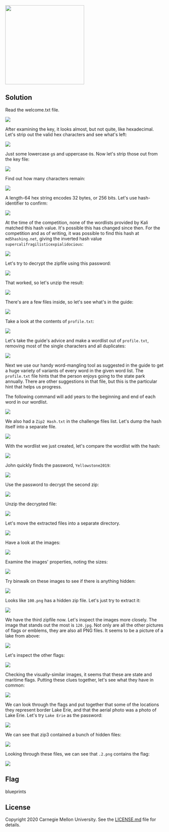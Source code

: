 <img src="../../../logo.png" height="250px">

## Solution 

Read the welcome.txt file.

<img src="catwelcome.png">

After examining the key, it looks almost, but not quite, like hexadecimal. Let's strip out the valid hex characters and
see what's left:

<img src="sedkey.png">

Just some lowercase `g`s and uppercase `O`s. Now let's strip those out from the key file:

<img src="catkey.png">

Find out how many characters remain:

<img src="keycharcount.png">

A length-64 hex string encodes 32 bytes, or 256 bits. Let's use hash-identifier to confirm:

<img src="hashident.png">

At the time of the competition, none of the wordlists provided by Kali matched this hash value. It's possible this has
changed since then. For the competition and as of writing, it was possible to find this hash at `md5hashing.net`,
giving the inverted hash value `supercalifragilisticexpialidocious`:

<img src="opensourceresearch.png">

Let's try to decrypt the zipfile using this password:

<img src="decryptzip1.png">

That worked, so let's unzip the result:

<img src="unzipzip1.png">

There's are a few files inside, so let's see what's in the guide:

<img src="catguide.png">

Take a look at the contents of `profile.txt`:

<img src="catprofile.png">

Let's take the guide's advice and make a wordlist out of `profile.txt`, removing most of the single characters and all
duplicates:

<img src="profiletowordlist.png">

Next we use our handy word-mangling tool as suggested in the guide to get a huge variety of variants of every word in
the given word list. The `profile.txt` file hints that the person enjoys going to the state park annually. There are
other suggestions in that file, but this is the particular hint that helps us progress.

The following command will add years to the beginning and end of each word in our wordlist.

<img src="rsmangler.png">

We also had a `Zip2 Hash.txt` in the challenge files list. Let's dump the hash itself into a separate file.

<img src="tailzip2hash.png">

With the wordlist we just created, let's compare the wordlist with the hash:

<img src="john.png">

John quickly finds the password, `Yellowstone2019`:

<img src="password.png">

Use the password to decrypt the second zip:

<img src="decryptzip2.png">

Unzip the decrypted file:

<img src="unzipzip2.png">

Let's move the extracted files into a separate directory.

<img src="cleanup.png">

Have a look at the images:

<img src="viewimages.png">

Examine the images' properties, noting the sizes:

<img src="lsla.png">

Try binwalk on these images to see if there is anything hidden:

<img src="binwalk.png">

Looks like `100.png` has a hidden zip file. Let's just try to extract it:

<img src="unzip100.png">

We have the third zipfile now. Let's inspect the images more closely. The image that stands out the most is `120.jpg`.
Not only are all the other pictures of flags or emblems, they are also all PNG files. It seems to be a picture of a
lake from above:

<img src="reverseimagesearch.png">

Let's inspect the other flags:

<img src="reverseimagesearch21.png">

Checking the visually-similar images, it seems that these are state and maritime flags. Putting these clues together,
let's see what they have in common:

<img src="lakeerie.png">

We can look through the flags and put together that some of the locations they represent border Lake Erie, and that the
aerial photo was a photo of Lake Erie. Let's try `Lake Erie` as the password:

<img src="unzipzip3.png">

We can see that zip3 contained a bunch of hidden files:

<img src="lsladiagrams.png">

Looking through these files, we can see that `.2.png` contains the flag:

<img src="flag.png">

## Flag

blueprints

## License
Copyright 2020 Carnegie Mellon University. See the [LICENSE.md](../../../LICENSE.md) file for details.